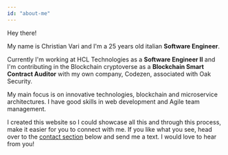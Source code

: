```yaml
---
id: "about-me"
---
```


Hey there!

My name is Christian Vari and I'm a 25 years old italian **Software Engineer**.

Currently I'm working at HCL Technologies as a **Software Engineer II** and I'm contributing in the Blockchain cryptoverse as a **Blockchain Smart Contract Auditor** with my own company, Codezen, associated with Oak Security.

My main focus is on innovative technologies, blockchain and microservice architectures.
I have good skills in web development and Agile team management.

I created this website so I could showcase all this and through this process, make it easier for you to connect with me. If you like what you see, head over to the [contact section](#contact) below and send me a text. I would love to hear from you!
